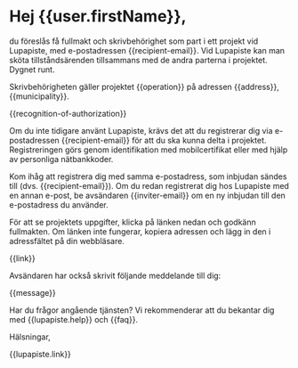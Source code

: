 # Hej {{user.firstName}}, 

du föreslås få fullmakt och skrivbehörighet som part i ett projekt vid
Lupapiste, med e-postadressen {{recipient-email}}. Vid Lupapiste kan
man sköta tillståndsärenden tillsammans med de andra parterna i
projektet. Dygnet runt.

Skrivbehörigheten gäller projektet {{operation}} på adressen
{{address}}, {{municipality}}.

{{recognition-of-authorization}} 

Om du inte tidigare använt Lupapiste, krävs det att du registrerar dig
via e-postadressen {{recipient-email}} för att du ska kunna delta i
projektet. Registreringen görs genom identifikation med
mobilcertifikat eller med hjälp av personliga nätbankkoder.

Kom ihåg att registrera dig med samma e-postadress, som inbjudan
sändes till (dvs. {{recipient-email}}). Om du redan registrerat dig
hos Lupapiste med en annan e-post, be avsändaren {{inviter-email}} om
en ny inbjudan till den e-postadress du använder.

För att se projektets uppgifter, klicka på länken nedan och godkänn
fullmakten. Om länken inte fungerar, kopiera adressen och lägg in den
i adressfältet på din webbläsare.

{{link}}  

Avsändaren har också skrivit följande meddelande till dig:

{{message}} 

Har du frågor angående tjänsten? Vi rekommenderar att du bekantar dig
med {{lupapiste.help}} och {{faq}}.

Hälsningar, 

{{lupapiste.link}}
